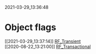 2021-03-29_13:36:48

# Object flags

[[2021-03-29_13:37:14]] [RF_Transient](./RF_Transient.md)  
[[2020-08-22_13:21:00]] [RF_Transactional](./RF_Transactional.md)  
